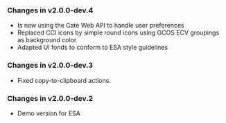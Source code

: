 ### Changes in v2.0.0-dev.4

* Is now using the Cate Web API to handle user preferences
* Replaced CCI icons by simple round icons using GCOS ECV groupings as background color
* Adapted UI fonds to conform to ESA style guidelines

### Changes in v2.0.0-dev.3

* Fixed copy-to-clipboard actions.

### Changes in v2.0.0-dev.2

* Demo version for ESA
